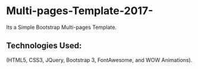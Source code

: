 # Multi-pages-Template-2017-
Its a Simple Bootstrap Multi-pages Template.

## Technologies Used:

(HTML5, CSS3, JQuery, Bootstrap 3, FontAwesome, and WOW Animations). 
